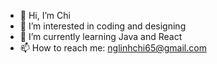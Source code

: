 - 👋 Hi, I’m Chi
- 👀 I’m interested in coding and designing
- 🌱 I’m currently learning Java and React
- 📫 How to reach me: nglinhchi65@gmail.com

<!---
nglinhchi98/nglinhchi98 is a ✨ special ✨ repository because its `README.md` (this file) appears on your GitHub profile.
You can click the Preview link to take a look at your changes.
--->
